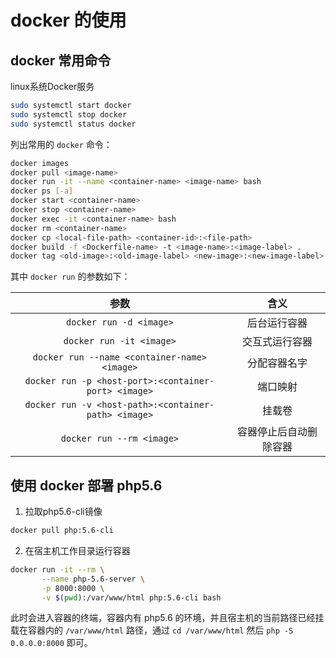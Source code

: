 # docker 的使用

## docker 常用命令

linux系统Docker服务

```sh
sudo systemctl start docker
sudo systemctl stop docker
sudo systemctl status docker
```

列出常用的 `docker` 命令：

```sh
docker images
docker pull <image-name>
docker run -it --name <container-name> <image-name> bash
docker ps [-a]
docker start <container-name>
docker stop <container-name>
docker exec -it <container-name> bash
docker rm <container-name>
docker cp <local-file-path> <container-id>:<file-path>
docker build -f <Dockerfile-name> -t <image-name>:<image-label> .
docker tag <old-image>:<old-image-label> <new-image>:<new-image-label>
```

其中 `docker run` 的参数如下：

| 参数 | 含义 |
|:---:|:---:|
| `docker run -d <image>` | 后台运行容器 |
| `docker run -it <image>` | 交互式运行容器 |
| `docker run --name <container-name> <image>` | 分配容器名字 |
| `docker run -p <host-port>:<container-port> <image>` | 端口映射 |
| `docker run -v <host-path>:<container-path> <image>` | 挂载卷 |
| `docker run --rm <image>` | 容器停止后自动删除容器 |

## 使用 docker 部署 php5.6

1. 拉取php5.6-cli镜像

```sh
docker pull php:5.6-cli
```

2. 在宿主机工作目录运行容器

```sh
docker run -it --rm \
       --name php-5.6-server \
       -p 8000:8000 \
       -v $(pwd):/var/www/html php:5.6-cli bash
```

此时会进入容器的终端，容器内有 php5.6 的环境，并且宿主机的当前路径已经挂载在容器内的 `/var/www/html` 路径，通过 `cd /var/www/html` 然后 `php -S 0.0.0.0:8000` 即可。

